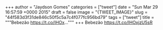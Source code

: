 
+++
author = "Jaydson Gomes"
categories = ["tweet"]
date = "Sun Mar 29 16:57:59 +0000 2015"
draft = false
image = "{TWEET_IMAGE}"
slug = "44f583d3f31de846c50f5c5a7c4f077fc956bd79"
tags = ["tweet"]
title = """Bebezão https://t.co/IHOx..."""
+++
Bebezão https://t.co/IHOxjzU5sR
